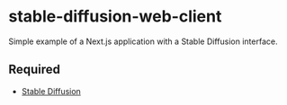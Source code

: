 # stable-diffusion-web-client
Simple example of a Next.js application with a Stable Diffusion interface.

## Required
- [Stable Diffusion](https://github.com/AUTOMATIC1111/stable-diffusion-webui)
